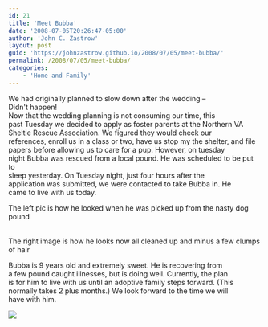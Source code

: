 ```yaml
---
id: 21
title: 'Meet Bubba'
date: '2008-07-05T20:26:47-05:00'
author: 'John C. Zastrow'
layout: post
guid: 'https://johnzastrow.github.io/2008/07/05/meet-bubba/'
permalink: /2008/07/05/meet-bubba/
categories:
    - 'Home and Family'
---
```


We had originally planned to slow down after the wedding –  
Didn't happen!   
Now that the wedding planning is not consuming our time, this  
past Tuesday we decided to apply as foster parents at the Northern VA  
Sheltie Rescue Association. We figured they would check our   
references, enroll us in a class or two, have us stop my the shelter, and file  
papers before allowing us to care for a pup. However, on tuesday   
night Bubba was rescued from a local pound. He was scheduled to be put to  
sleep yesterday. On Tuesday night, just four hours after the  
application was submitted, we were contacted to take Bubba in. He   
came to live with us today.

The left pic is how he looked when he was picked up from the nasty dog pound

|  |  |
|---|---|

The right image is how he looks now all cleaned up and minus a few clumps of hair

Bubba is 9 years old and extremely sweet. He is recovering from  
a few pound caught illnesses, but is doing well. Currently, the plan   
is for him to live with us until an adoptive family steps forward. (This  
normally takes 2 plus months.) We look forward to the time we will   
have with him.

![](http://lh4.ggpht.com/br8kwall/SFUd-N6Gj0I/AAAAAAAAEg4/fMCPwpBk7Uw/IMG_2662.JPG?imgmax=512)